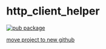 # http_client_helper

[![pub package](https://img.shields.io/pub/v/http_client_helper.svg)](https://pub.dartlang.org/packages/http_client_helper)

[move project to new github](https://github.com/fluttercandies/http_client_helper)